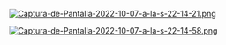 
[![Captura-de-Pantalla-2022-10-07-a-la-s-22-14-21.png](https://i.postimg.cc/SxqGTj/Captura-de-Pantalla-2022-10-07-e-la-s-22-14-21.png)](https://postimg.cc/r5)

[![Captura-de-Pantalla-2022-10-07-a-la-s-22-14-58.png](https://i.postimg.cc/4xQxy9/Captura-de-Pantalla-2022-10-07-a-la-s-22-14-58.png)](https://posimg.cc/Xp=DVj)

